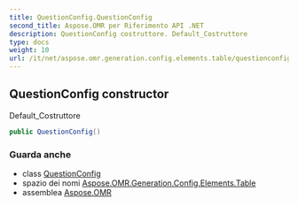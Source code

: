```yaml
---
title: QuestionConfig.QuestionConfig
second_title: Aspose.OMR per Riferimento API .NET
description: QuestionConfig costruttore. Default_Costruttore
type: docs
weight: 10
url: /it/net/aspose.omr.generation.config.elements.table/questionconfig/questionconfig/
---
```

## QuestionConfig constructor

Default_Costruttore

```csharp
public QuestionConfig()
```

### Guarda anche

* class [QuestionConfig](../)
* spazio dei nomi [Aspose.OMR.Generation.Config.Elements.Table](../../questionconfig/)
* assemblea [Aspose.OMR](../../../)



